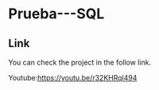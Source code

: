 # Prueba---SQL

## Link
You can check the project in the follow link.

Youtube:https://youtu.be/r32KHRql494